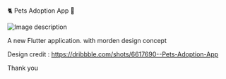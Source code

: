 🐈 Pets Adoption App 🐶

![Image description](link-to-image)

A new Flutter application. with morden design concept

Design credit : https://dribbble.com/shots/6617690--Pets-Adoption-App

Thank you
